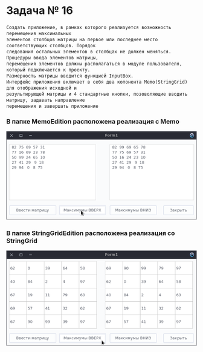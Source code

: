 # Задача № 16
    Создать приложение, в рамках которого реализуется возможность перемещения максимальных
    элементов столбцов матрицы на первое или последнее место соответствующих столбцов. Порядок
    следования остальных элементов в столбцах не должен меняться. Процедуры ввода элементов матрицы,
    перемещения элементов должны располагаться в модуле пользователя, который подключается к проекту.
    Размерность матрицы вводится функцией InputBox.
    Интерфейс приложения включает в себя два копонента Memo(StringGrid) для отображения исходной и
    результирующей матрицы и 4 стандартные кнопки, позоволяющие вводить матрицу, задавать направление
    перемещения и завершать приложение

### В папке MemoEdition расположена реализация с Memo
![Memo1](MemoEdition/img/1.png)

### В папке StringGridEdition расположена реализация со StringGrid
![StringGrid1](StringGridEdition/img/1.png)
